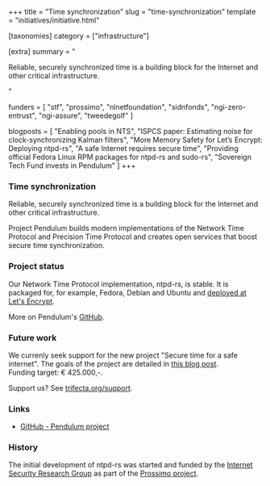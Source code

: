 +++
title = "Time synchronization"
slug = "time-synchronization"
template = "initiatives/initiative.html"

[taxonomies]
category = ["infrastructure"]

[extra]
summary = "<p>Reliable, securely synchronized time is a building block for the Internet and other critical infrastructure.</p>"

funders = [
    "stf",
    "prossimo",
    "nlnetfoundation",
    "sidnfonds",
    "ngi-zero-entrust",
    "ngi-assure",
    "tweedegolf"
]

blogposts = [
    "Enabling pools in NTS",
    "ISPCS paper: Estimating noise for clock-synchronizing Kalman filters",
    "More Memory Safety for Let’s Encrypt: Deploying ntpd-rs",
    "A safe Internet requires secure time",
    "Providing official Fedora Linux RPM packages for ntpd-rs and sudo-rs",
    "Sovereign Tech Fund invests in Pendulum"
]
+++

### Time synchronization

Reliable, securely synchronized time is a building block for the Internet and other critical
infrastructure.

Project Pendulum builds modern implementations of the Network Time Protocol and Precision Time Protocol and creates open services that boost secure time synchronization.

### Project status

Our Network Time Protocol implementation, ntpd-rs, is stable. It is packaged for, for example, Fedora, Debian and Ubuntu and [deployed at Let's Encrypt](https://letsencrypt.org/2024/06/24/ntpd-rs-deployment).

More on Pendulum's [GitHub](https://github.com/pendulum-project).

### Future work

We currenly seek support for the new project "Secure time for a safe internet". The goals of the project are detailed in [this blog post](https://tweedegolf.nl/en/blog/122/a-safe-internet-requires-secure-time).  
Funding target: € 425.000,-.  

Support us? See [trifecta.org/support](/support).

### Links

- [GitHub - Pendulum project](https://github.com/pendulum-project)

### History

The initial development of ntpd-rs was started and funded by the [Internet Security Research Group](https://www.abetterinternet.org/) as part of the [Prossimo project](https://www.memorysafety.org/).




        